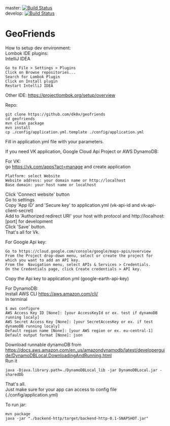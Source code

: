 master:  [![Build Status](https://travis-ci.org/dk0x/geofriends.svg?branch=master)](https://travis-ci.org/dk0x/geofriends)  
develop: [![Build Status](https://travis-ci.org/dk0x/geofriends.svg?branch=develop)](https://travis-ci.org/dk0x/geofriends)  

# GeoFriends

How to setup dev environment:  
Lombok IDE plugins:  
IntelliJ IDEA  
```
Go to File > Settings > Plugins
Click on Browse repositories...
Search for Lombok Plugin
Click on Install plugin
Restart IntelliJ IDEA
```
Other IDE: https://projectlombok.org/setup/overview  

Repo:  
```
git clone https://github.com/dk0x/geofriends
cd geofriends
mvn clean package
mvn install
cp ./config/application.yml.template ./config/application.yml
```
Fill in application.yml file with your parameters.  
  
  
If you need VK application, Google Cloud Api Project or AWS DynamoDB:  

For VK:  
go https://vk.com/apps?act=manage and create application  
```
Platform: select Website
Website address: your domain name or http://localhost
Base domain: your host name or localhost
```
Click 'Connect website' button  
Go to settings  
Copy 'App ID' and 'Secure key' to application.yml (vk-api-id and vk-api-client-secret)  
Add to 'Authorized redirect URI' your host with protocol and http://localhost:[port] for development  
Click 'Save' button.  
That's all for Vk.


For Google Api key:  
```
Go to https://cloud.google.com/console/google/maps-apis/overview  
From the Project drop-down menu, select or create the project for which you want to add an API key.  
From the  Navigation menu, select APIs & Services > Credentials.  
On the Credentials page, click Create credentials > API key.
```
Copy the Api key to application.yml (google-earth-api-key)  


For DynamoDB:  
Install AWS CLI https://aws.amazon.com/cli/  
In terminal
```
$ aws configure
AWS Access Key ID [None]: [your AccessKeyId or ex. test if dynamoDB running localy]
AWS Secret Access Key [None]: [your SecretAccesKey or ex. if test dynamoDB running localy]
Default region name [None]: [your AWS region or ex. eu-central-1]
Default output format [None]: json
```
Download runnable dynamoDB from https://docs.aws.amazon.com/en_us/amazondynamodb/latest/developerguide/DynamoDBLocal.DownloadingAndRunning.html  
Run it  
```
java -Djava.library.path=./DynamoDBLocal_lib -jar DynamoDBLocal.jar -sharedDb
```

That's all.  
Just make sure for your app can access to config file (./config/application.yml)  
  
To run jar:  
```
mvn package
java -jar "./backend-http/target/backend-http-0.1-SNAPSHOT.jar"
``` 